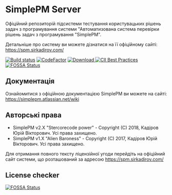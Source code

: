 # SimplePM Server
Офіційний репозиторій підсистеми тестування користувацьких рішень задач з програмування системи "Автоматизована система перевірки рішень задач з програмування "SimplePM".

Детальніше про систему ви можете дізнатися на її офіційному сайті: https://spm.sirkadirov.com/

[![Build status](https://ci.appveyor.com/api/projects/status/35hk5hpsn70j6vq0?svg=true)](https://ci.appveyor.com/project/sirkadirov/simplepm-server)
[![CodeFactor](https://www.codefactor.io/repository/github/sirkadirovteam/simplepm_server/badge)](https://www.codefactor.io/repository/github/sirkadirovteam/simplepm_server)
[![Download](https://api.bintray.com/packages/sirkadirovteam/SimplePM/SimplePM_Server/images/download.svg?version=SimplePM-Server-2) ](https://bintray.com/sirkadirovteam/SimplePM/SimplePM_Server/SimplePM-Server-2/link)
[![CII Best Practices](https://bestpractices.coreinfrastructure.org/projects/1230/badge)](https://bestpractices.coreinfrastructure.org/projects/1230)
[![FOSSA Status](https://app.fossa.io/api/projects/git%2Bgithub.com%2FSirkadirovTeam%2FSimplePM_Server.svg?type=shield)](https://app.fossa.io/projects/git%2Bgithub.com%2FSirkadirovTeam%2FSimplePM_Server?ref=badge_shield)

## Документація
Ознайомитися з офіційною документацією SimplePM ви можете на сайті: https://simplepm.atlassian.net/wiki

## Авторські права
- SimplePM v2.X "Stercorecode power" - Copyright (C) 2018, Кадіров Юрій Вікторович. Усі права захищено.
- SimplePM v1.X "Alien Baroness" - Copyright (C) 2017, Кадіров Юрій Вікторович. Усі права захищено.

Для отримання повного тексту ліцензійної угоди перейдіть на офіційний сайт системи, що розташований за адресою https://spm.sirkadirov.com/

## License checker
[![FOSSA Status](https://app.fossa.io/api/projects/git%2Bgithub.com%2FSirkadirovTeam%2FSimplePM_Server.svg?type=large)](https://app.fossa.io/projects/git%2Bgithub.com%2FSirkadirovTeam%2FSimplePM_Server?ref=badge_large)
